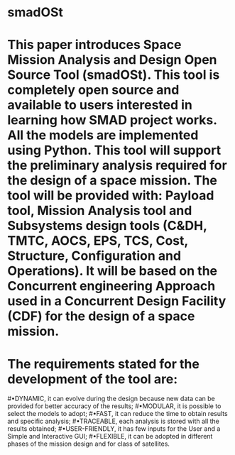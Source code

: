# smadOSt
# This paper introduces Space Mission Analysis and Design Open Source Tool  (smadOSt).  This  tool  is  completely  open  source and  available  to users  interested  in learning  how  SMAD  project  works.   All  the  models  are  implemented using Python. This tool will support the preliminary analysis required for the design of a space mission. The tool will be provided with:  Payload tool, Mission Analysis tool  and  Subsystems  design  tools  (C&DH, TMTC, AOCS, EPS, TCS, Cost, Structure,  Configuration and  Operations). It will be based on the Concurrent engineering Approach used in a Concurrent Design Facility (CDF) for the design of a space mission.
# The requirements stated for the development of the tool are:
#•DYNAMIC, it can evolve during the design because new data can be provided for better accuracy of the results;
#•MODULAR, it is possible to select the models to adopt;
#•FAST, it can reduce the time to obtain results and specific analysis;
#•TRACEABLE,  each  analysis  is  stored  with  all  the  results  obtained;
#•USER-FRIENDLY, it has few inputs for the User and a Simple and Interactive GUI;
#•FLEXIBLE, it can be adopted in different phases of the mission design and for class of satellites.
